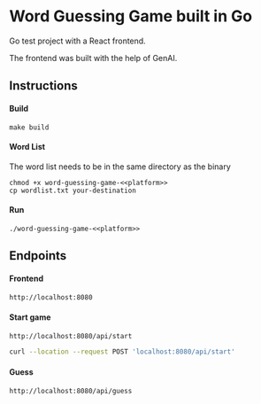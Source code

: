 # Word Guessing Game built in Go

Go test project with a React frontend.

The frontend was built with the help of GenAI.

## Instructions

#### Build

```
make build
```

#### Word List

The word list needs to be in the same directory as the binary

```
chmod +x word-guessing-game-<<platform>>
cp wordlist.txt your-destination
```

#### Run

```
./word-guessing-game-<<platform>>
```

## Endpoints

#### Frontend

```sh
http://localhost:8080
```

#### Start game

```sh
http://localhost:8080/api/start

curl --location --request POST 'localhost:8080/api/start'
```

#### Guess

```sh
http://localhost:8080/api/guess
```
